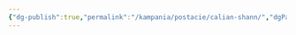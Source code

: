 ```yaml
---
{"dg-publish":true,"permalink":"/kampania/postacie/calian-shann/","dgPassFrontmatter":true}
---
```


